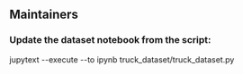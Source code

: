 ## Maintainers

### Update the dataset notebook from the script:

jupytext --execute --to ipynb truck_dataset/truck_dataset.py
